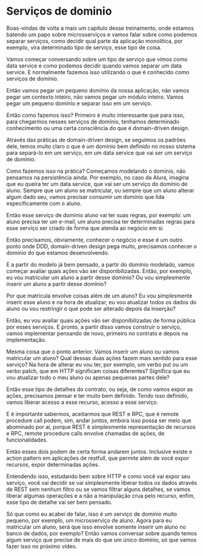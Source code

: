 # Serviços de dominio
Boas-vindas de volta a mais um capítulo desse treinamento, onde estamos batendo um papo sobre microsserviços e vamos falar sobre como podemos separar serviços, como decidir qual parte da aplicação monolítica, por exemplo, vira determinado tipo de serviço, esse tipo de coisa.

Vamos começar conversando sobre um tipo de serviço que vimos como data service e como podemos decidir quando vamos separar um data service. E normalmente fazemos isso utilizando o que é conhecido como serviços de domínio.

Então vamos pegar um pequeno domínio da nossa aplicação, não vamos pegar um contexto inteiro, não vamos pegar um módulo inteiro. Vamos pegar um pequeno domínio e separar isso em um serviço.

Então como fazemos isso? Primeiro é muito interessante que para isso, para chegarmos nesses serviços de domínio, tenhamos determinado conhecimento ou uma certa consciência do que é domain-driven design.

Através das práticas de domain-driven design, se seguimos os padrões dele, temos muito claro o que é um domínio bem definido no nosso sistema para separá-lo em um serviço, em um data service que vai ser um serviço de domínio.

Como fazemos isso na prática? Começamos modelando o domínio, não pensamos na persistência ainda. Por exemplo, no caso da Alura, imagina que eu queira ter um data service, que vai ser um serviço do domínio de aluno. Sempre que um aluno se matricular, ou sempre que um aluno alterar algum dado seu, vamos precisar consumir um domínio que lida especificamente com o aluno.

Então esse serviço de domínio aluno vai ter suas regras, por exemplo: um aluno precisa ter um e-mail, um aluno precisa ter determinadas regras para esse serviço ser criado de forma que atenda ao negócio em si.

Então precisamos, obviamente, conhecer o negócio e esse é um outro ponto onde DDD, domain-driven design pega muito, precisamos conhecer o domínio do que estamos desenvolvendo.

E a partir do modelo já bem pensado, a partir do domínio modelado, vamos começar avaliar quais ações vão ser disponibilizadas. Então, por exemplo, eu vou matricular um aluno a partir desse domínio? Ou vou simplesmente inserir um aluno a partir desse domínio?

Por que matrícula envolve coisas além de um aluno? Eu vou simplesmente inserir esse aluno e na hora de atualizar, eu vou atualizar todos os dados do aluno ou vou restringir o que pode ser alterado depois da inserção?

Então, eu vou avaliar quais ações vão ser disponibilizadas de forma pública por esses serviços. E pronto, a partir disso vamos construir o serviço, vamos implementar pensando de novo, primeiro no contrato e depois na implementação.

Mesma coisa que o ponto anterior. Vamos inserir um aluno ou vamos matricular um aluno? Qual dessas duas ações fazem mais sentido para esse serviço? Na hora de alterar eu vou ter, por exemplo, um verbo put ou um verbo patch, que em HTTP significam coisas diferentes? Significa que eu vou atualizar todo o meu aluno ou apenas pequenas partes dele?

Então esse tipo de detalhes do contrato, ou seja, de como vamos expor as ações, precisamos pensar e ter muito bem definido. Tendo isso definido, vamos liberar acesso a esse recurso, acesso a esse serviço.

E é importante sabermos, aceitarmos que REST e RPC, que é remote procedure call podem, sim, andar juntos, embora isso possa ser meio que abominado por aí, porque REST é simplesmente representação de recursos e RPC, remote procedure calls envolve chamadas de ações, de funcionalidades.

Então esses dois podem de certa forma andarem juntos. Inclusive existe o action pattern em aplicações de restfull, que permite além de você expor recursos, expor determinadas ações.

Entendendo isso, estudando bem sobre HTTP e como você vai expor seu serviço, você vai decidir se vai simplesmente liberar todos os dados através de REST sem nenhum filtro ou se vamos filtrar alguns detalhes, se vamos liberar algumas operações e a não a manipulação crua pelo recurso, enfim, esse tipo de detalhe vai ser bem pensado.

Só que como eu acabei de falar, isso é um serviço de domínio muito pequeno, por exemplo, um microsserviço de aluno. Agora para eu matricular um aluno, será que isso envolve somente inserir um aluno no banco de dados, por exemplo? Então vamos conversar sobre quando temos algum serviço que precise de mais do que um único domínio, só que vamos fazer isso no próximo vídeo.